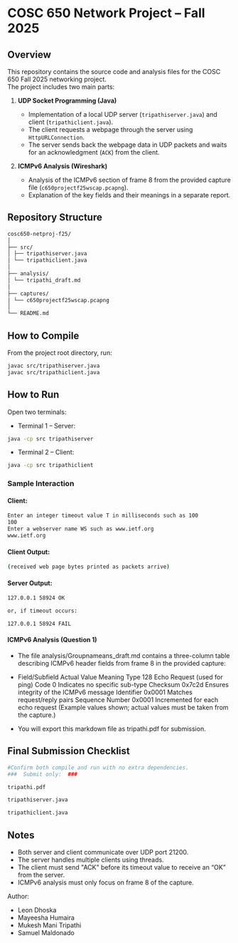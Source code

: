 # COSC 650 Network Project – Fall 2025

## Overview
This repository contains the source code and analysis files for the COSC 650 Fall 2025 networking project.  
The project includes two main parts:

1. **UDP Socket Programming (Java)**  
   - Implementation of a local UDP server (`tripathiserver.java`) and client (`tripathiclient.java`).
   - The client requests a webpage through the server using `HttpURLConnection`.
   - The server sends back the webpage data in UDP packets and waits for an acknowledgment (`ACK`) from the client.

2. **ICMPv6 Analysis (Wireshark)**  
   - Analysis of the ICMPv6 section of frame 8 from the provided capture file (`c650projectf25wscap.pcapng`).
   - Explanation of the key fields and their meanings in a separate report.


## Repository Structure

```bash
cosc650-netproj-f25/
│
├── src/
│ ├── tripathiserver.java
│ └── tripathiclient.java
│
├── analysis/
│ └── tripathi_draft.md
│
├── captures/
│ └── c650projectf25wscap.pcapng
│
└── README.md

```

## How to Compile

From the project root directory, run:

```bash
javac src/tripathiserver.java
javac src/tripathiclient.java

```
## How to Run

Open two terminals:

- Terminal 1 – Server:

```bash
java -cp src tripathiserver
```

- Terminal 2 – Client:

```bash
java -cp src tripathiclient
```

### Sample Interaction

#### Client:
```bash
Enter an integer timeout value T in milliseconds such as 100
100
Enter a webserver name WS such as www.ietf.org
www.ietf.org
```

#### Client Output:
```bash
(received web page bytes printed as packets arrive)
```

#### Server Output:
```bash
127.0.0.1 58924 OK

or, if timeout occurs:

127.0.0.1 58924 FAIL
```

#### ICMPv6 Analysis (Question 1)

- The file analysis/Groupnameans_draft.md contains a three-column table describing ICMPv6 header fields from frame 8 in the provided capture:

- Field/Subfield	Actual Value	Meaning
Type	128	Echo Request (used for ping)
Code	0	Indicates no specific sub-type
Checksum	0x7c2d	Ensures integrity of the ICMPv6 message
Identifier	0x0001	Matches request/reply pairs
Sequence Number	0x0001	Incremented for each echo request
(Example values shown; actual values must be taken from the capture.)

- You will export this markdown file as tripathi.pdf for submission.

## Final Submission Checklist
```bash
#Confirm both compile and run with no extra dependencies. 
###  Submit only:  ###

tripathi.pdf

tripathiserver.java

tripathiclient.java

```

## Notes

- Both server and client communicate over UDP port 21200.
- The server handles multiple clients using threads.
- The client must send "ACK" before its timeout value to receive an “OK” from the server.
- ICMPv6 analysis must only focus on frame 8 of the capture.


Author:
- Leon Dhoska
- Mayeesha Humaira
- Mukesh Mani Tripathi
- Samuel Maldonado
